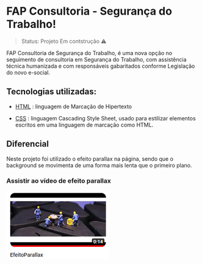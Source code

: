 # FAP Consultoria - Segurança do Trabalho!

>Status: Projeto Em contstrução ⚠️

FAP Consultoria de Segurança do Trabalho,  é uma nova opção no seguimento de consultoria em Segurança do Trabalho, com assistência técnica humanizada e com responsáveis gabaritados conforme Legislação do novo e-social.



## Tecnologias utilizadas:
* [HTML](https://developer.mozilla.org/pt-BR/docs/Web/HTML) : linguagem de Marcação de Hipertexto

* [CSS](https://developer.mozilla.org/pt-BR/docs/Web/CSS) :  linguagem Cascading Style Sheet, usado para estilizar elementos escritos em uma linguagem de marcação como HTML. 


## Diferencial
Neste projeto foi utilizado o efeito parallax na página, sendo que o background se movimenta de uma forma mais lenta que o primeiro plano.


### Assistir ao vídeo de efeito parallax

[![IMAGE ALT TEXT HERE](/images/YoutubeParallax.PNG)](https://www.youtube.com/watch?v=aCbtLlCVP8U)
